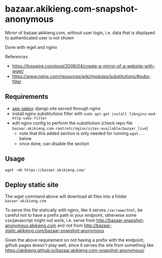 # bazaar.akikieng.com-snapshot-anonymous

Mirror of bazaar.akikieng.com, without user login, i.e. data that is displayed to authenticated user is not shown

Done with wget and nginx

References
* https://fosswire.com/post/2008/04/create-a-mirror-of-a-website-with-wget/
* https://www.nginx.com/resources/wiki/modules/substitutions/#subs-filter


## Requirements

* [aee-saleor](https://github.com/akikieng/aee-saleor) django site served through nginx
* install nginx substitutions filter with `sudo apt-get install libnginx-mod-http-subs-filter`
* edit nginx config to perform the substitution (check repo file `bazaar.akikieng.com-root/etc/nginx/sites-available/bazaar_live`)
  * note that this added section is only needed for running `wget...` below
  * once done, can disable the section


## Usage

```
wget -mk https://bazaar.akikieng.com/
```

## Deploy static site

The wget command above will download all files into a folder `bazaar.akikieng.com`

To serve this file statically with nginx, like it serves `/var/www/html`,
be careful not to have a prefix path in your endpoint, otherwise some css/javascript might not work,
i.e. serve from http://bazaar-snapshot-anonymous.akikieng.com
and not from http://bazaar-static.akikieng.com/bazaar-snapshot-anonymous

Given the above requirement on not having a prefix with the endpoint,
github pages doesn't play well, since it serves the site from something like
https://akikieng.github.io/bazaar.akikieng.com-snapshot-anonymous/
